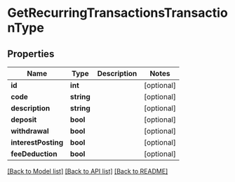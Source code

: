 # GetRecurringTransactionsTransactionType

## Properties
Name | Type | Description | Notes
------------ | ------------- | ------------- | -------------
**id** | **int** |  | [optional] 
**code** | **string** |  | [optional] 
**description** | **string** |  | [optional] 
**deposit** | **bool** |  | [optional] 
**withdrawal** | **bool** |  | [optional] 
**interestPosting** | **bool** |  | [optional] 
**feeDeduction** | **bool** |  | [optional] 

[[Back to Model list]](../../README.md#documentation-for-models) [[Back to API list]](../../README.md#documentation-for-api-endpoints) [[Back to README]](../../README.md)


